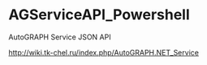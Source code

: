 # AGServiceAPI_Powershell
AutoGRAPH Service JSON API

http://wiki.tk-chel.ru/index.php/AutoGRAPH.NET_Service
